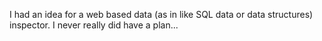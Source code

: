 I had an idea for a web based data (as in like SQL data or data structures) inspector. I never really did have a plan...
